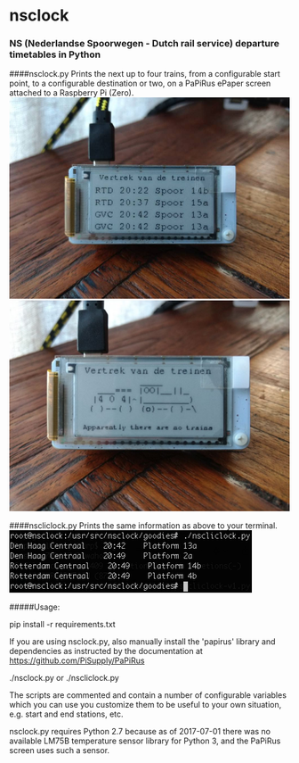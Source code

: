 # nsclock
### NS (Nederlandse Spoorwegen - Dutch rail service) departure timetables in Python

####nsclock.py
Prints the next up to four trains, from a configurable start point, to a configurable destination or two, on a PaPiRus ePaper screen attached to a Raspberry Pi (Zero).
![normal run](/goodies/nsclock-demo.jpg) ![exception](/goodies/nsclock-exception.jpg) 

####nscliclock.py
Prints the same information as above to your terminal.
![normal CLI run](/goodies/nscliclock-demo.png)

#####Usage:

pip install -r requirements.txt

If you are using nsclock.py, also manually install the 'papirus' library and dependencies as instructed by the documentation at https://github.com/PiSupply/PaPiRus

./nsclock.py
or
./nscliclock.py

The scripts are commented and contain a number of configurable variables which you can use you customize them to be useful to your own situation, e.g. start and end stations, etc.

nsclock.py requires Python 2.7 because as of 2017-07-01 there was no available LM75B temperature sensor library for Python 3, and the PaPiRus screen uses such a sensor.